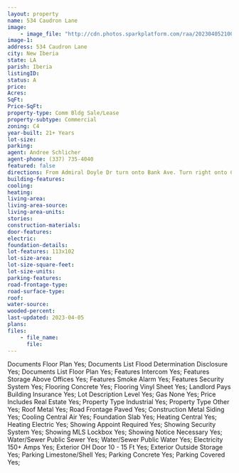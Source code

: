 ```yaml
---
layout: property
name: 534 Caudron Lane
image:
    - image_file: "http://cdn.photos.sparkplatform.com/raa/20230405210005717152000000.jpg"
image-1:
address: 534 Caudron Lane
city: New Iberia
state: LA
parish: Iberia
listingID: 
status: A
price: 
Acres: 
SqFt: 
Price-SqFt: 
property-type: Comm Bldg Sale/Lease
property-subtype: Commercial
zoning: C4
year-built: 21+ Years
lot-size: 
parking: 
agent: Andree Schlicher
agent-phone: (337) 735-4040
featured: false
directions: From Admiral Doyle Dr turn onto Bank Ave. Turn right onto Caudron Ln. Property will be on the right in the curve.
building-features: 
cooling: 
heating: 
living-area: 
living-area-source: 
living-area-units: 
stories: 
construction-materials: 
door-features: 
electric: 
foundation-details: 
lot-features: 113x102
lot-size-area: 
lot-size-square-feet: 
lot-size-units: 
parking-features: 
road-frontage-type: 
road-surface-type: 
roof: 
water-source: 
wooded-percent: 
last-updated: 2023-04-05
plans: 
files:
    - file_name:
      file:
---
```

Documents	Floor Plan	Yes;
Documents List	Flood Determination Disclosure	Yes;
Documents List	Floor Plan	Yes;
Features	Intercom	Yes;
Features	Storage Above Offices	Yes;
Features	Smoke Alarm	Yes;
Features	Security System	Yes;
Flooring	Concrete	Yes;
Flooring	Vinyl Sheet	Yes;
Landlord Pays	Building Insurance	Yes;
Lot Description	Level	Yes;
Gas	None	Yes;
Price Includes	Real Estate	Yes;
Property Type	Industrial	Yes;
Property Type	Other	Yes;
Roof	Metal	Yes;
Road Frontage	Paved	Yes;
Construction	Metal Siding	Yes;
Cooling	Central Air	Yes;
Foundation	Slab	Yes;
Heating	Central	Yes;
Heating	Electric	Yes;
Showing	Appoint Required	Yes;
Showing	Security System	Yes;
Showing	MLS Lockbox	Yes;
Showing	Notice Necessary	Yes;
Water/Sewer	Public Sewer	Yes;
Water/Sewer	Public Water	Yes;
Electricity	150+ Amps	Yes;
Exterior	OH Door 10 - 15 Ft	Yes;
Exterior	Outside Storage	Yes;
Parking	Limestone/Shell	Yes;
Parking	Concrete	Yes;
Parking	Covered	Yes;

